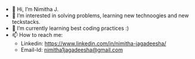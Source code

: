 - 👋 Hi, I’m Nimitha J.
- 👀 I’m interested in solving problems, learning new technoogies and new teckstacks.
- 🌱 I’m currently learning best coding practices :)
- 📫 How to reach me: 
   - Linkedin: https://www.linkedin.com/in/nimitha-jagadeesha/
   - Email-Id: nimitha1jagadeesha@gmail.com
